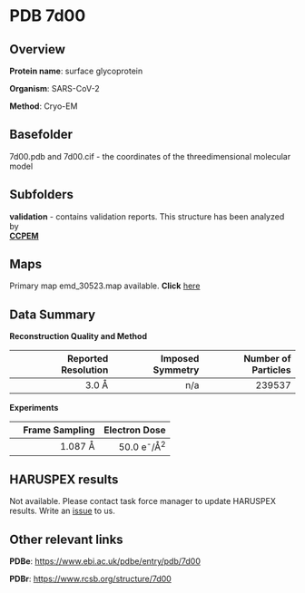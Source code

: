 # PDB 7d00

## Overview

**Protein name**: surface glycoprotein

**Organism**: SARS-CoV-2

**Method**: Cryo-EM



## Basefolder

7d00.pdb and 7d00.cif - the coordinates of the threedimensional molecular model

## Subfolders





**validation** - contains validation reports. This structure has been analyzed by <br>     [**CCPEM**](https://github.com/thorn-lab/coronavirus_structural_task_force/tree/master/pdb/surface_glycoprotein/SARS-CoV-2/7d00/validation/ccpem-validation)



## Maps

Primary map emd_30523.map available. **Click** [here](http://ftp.wwpdb.org/pub/emdb/structures/EMD-30523/map/) 

## Data Summary
**Reconstruction Quality and Method**

|   | Reported Resolution | Imposed Symmetry | Number of Particles |
|---|-------------:|----------------:|--------------:|
|   |3.0 Å|n/a|239537|

**Experiments**

|   | Frame Sampling | Electron Dose |
|---|-------------:|----------------:|
|   |1.087 Å|50.0 e<sup>-</sup>/Å<sup>2</sup>|

## HARUSPEX results

Not available. Please contact task force manager to update HARUSPEX results. Write an [issue](https://github.com/thorn-lab/coronavirus_structural_task_force/issues) to us.

## Other relevant links 
**PDBe**:  https://www.ebi.ac.uk/pdbe/entry/pdb/7d00
 
**PDBr**: https://www.rcsb.org/structure/7d00 

